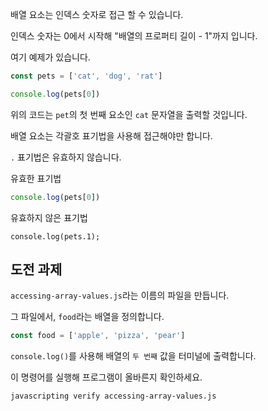배열 요소는 인덱스 숫자로 접근 할 수 있습니다.

인덱스 숫자는 0에서 시작해 "배열의 프로퍼티 길이 - 1"까지 입니다.

여기 예제가 있습니다.


```js
const pets = ['cat', 'dog', 'rat']

console.log(pets[0])
```

위의 코드는 `pet`의 첫 번째 요소인 `cat` 문자열을 출력할 것입니다.

배열 요소는 각괄호 표기법을 사용해 접근해야만 합니다.

`.` 표기법은 유효하지 않습니다.

유효한 표기법

```js
console.log(pets[0])
```

유효하지 않은 표기법
```
console.log(pets.1);
```

## 도전 과제

`accessing-array-values.js`라는 이름의 파일을 만듭니다.

그 파일에서, `food`라는 배열을 정의합니다.
```js
const food = ['apple', 'pizza', 'pear']
```


`console.log()`를 사용해 배열의 `두 번째` 값을 터미널에 출력합니다.

이 명령어를 실행해 프로그램이 올바른지 확인하세요.

```bash
javascripting verify accessing-array-values.js
```
